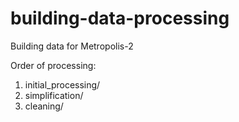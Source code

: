 # building-data-processing
Building data for Metropolis-2

Order of processing:

1) initial_processing/
2) simplification/
3) cleaning/
